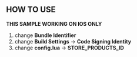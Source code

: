 
## HOW TO USE

**THIS SAMPLE WORKING ON IOS ONLY**

1.  change **Bundle Identifier**
2.  change **Build Settings** -> **Code Signing Identity**
3.  change **config.lua** -> **STORE_PRODUCTS_ID**

